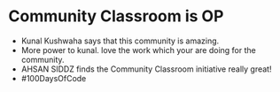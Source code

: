 # Community Classroom is OP

- Kunal Kushwaha says that this community is amazing.
- More power to kunal. love the work which your are doing for the community.
- AHSAN SIDDZ finds the Community Classroom initiative really great!
- #100DaysOfCode

